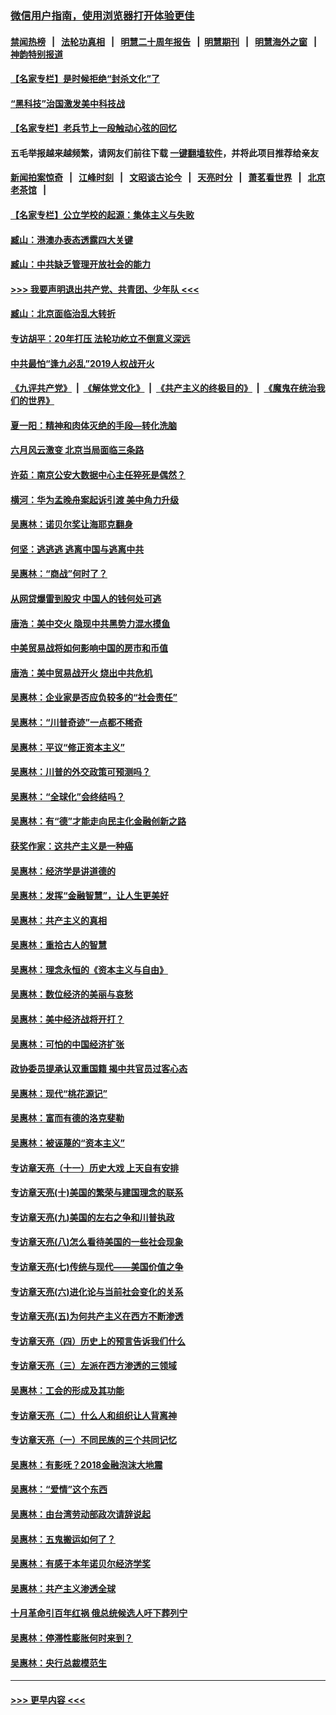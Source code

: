 ### [微信用户指南，使用浏览器打开体验更佳](https://github.com/gfw-breaker/banned-news1/blob/master/indexes/wechat-guide.md?t=0)
#### [禁闻热榜](热点新闻.md?t=0)  &nbsp;&nbsp;|&nbsp;&nbsp; [法轮功真相](https://github.com/gfw-breaker/truth/blob/master/README.md?t=0) &nbsp;&nbsp;|&nbsp;&nbsp; [明慧二十周年报告](https://github.com/gfw-breaker/mh-reports/blob/master/README.md?t=0) &nbsp;&nbsp;|&nbsp;&nbsp;[明慧期刊](https://github.com/gfw-breaker/mh-qikan) &nbsp;&nbsp;|&nbsp;&nbsp; [明慧海外之窗](https://github.com/gfw-breaker/mh-news/blob/master/README.md?t=0) &nbsp;&nbsp;|&nbsp;&nbsp; [神韵特别报道](https://github.com/gfw-breaker/mh-news/blob/master/shenyun.md?t=0)
#### [【名家专栏】是时候拒绝“封杀文化”了](../pages/nsc423/n11814093.md?t=02121711) 
#### [“黑科技”治国激发美中科技战](../pages/nsc423/n11638056.md?t=02121711) 
#### [【名家专栏】老兵节上一段触动心弦的回忆](../pages/nsc423/n11646016.md?t=02121711) 
#### 五毛举报越来越频繁，请网友们前往下载 [一键翻墙软件](https://github.com/gfw-breaker/ssr-accounts)，并将此项目推荐给亲友
#### [新闻拍案惊奇](https://github.com/gfw-breaker/banned-news1/blob/master/pages/link4.md) &nbsp;&nbsp;|&nbsp;&nbsp; [江峰时刻](https://github.com/gfw-breaker/banned-news1/blob/master/pages/link4.md) &nbsp;&nbsp;|&nbsp;&nbsp; [文昭谈古论今](https://github.com/gfw-breaker/banned-news1/blob/master/pages/link4.md) &nbsp;&nbsp;|&nbsp;&nbsp; [天亮时分](https://github.com/gfw-breaker/banned-news1/blob/master/pages/link4.md) &nbsp;&nbsp;|&nbsp;&nbsp; [萧茗看世界](https://github.com/gfw-breaker/banned-news1/blob/master/pages/link4.md) &nbsp;&nbsp;|&nbsp;&nbsp; [北京老茶馆](https://github.com/gfw-breaker/banned-news1/blob/master/pages/link4.md) &nbsp;&nbsp;|&nbsp;&nbsp; 
#### [【名家专栏】公立学校的起源：集体主义与失败](../pages/nsc423/n11601833.md?t=02121711) 
#### [臧山：港澳办表态透露四大关键](../pages/nsc423/n11421628.md?t=02121711) 
#### [臧山：中共缺乏管理开放社会的能力](../pages/nsc423/n11407457.md?t=02121711) 
#### [>>> 我要声明退出共产党、共青团、少年队 <<<](https://github.com/begood0513/goodnews/blob/master/quit/letter.md) 
#### [臧山：北京面临治乱大转折](../pages/nsc423/n11406895.md?t=02121711) 
#### [专访胡平：20年打压 法轮功屹立不倒意义深远](../pages/nsc423/n11398800.md?t=02121711) 
#### [中共最怕“逢九必乱”2019人权战开火](../pages/nsc423/n11385248.md?t=02121711) 
#### [《九评共产党》](https://github.com/begood0513/9ping.md/blob/master/README.md) &nbsp;|&nbsp; [《解体党文化》](../../../../jtdwh.md/blob/master/README.md)  &nbsp;|&nbsp; [《共产主义的终极目的》](../../../../gczydzjmd.md/blob/master/README.md) &nbsp;|&nbsp; [《魔鬼在统治我们的世界》](../../../../mgztzwmdsj.md/blob/master/README.md) 
#### [夏一阳：精神和肉体灭绝的手段—转化洗脑](../pages/nsc423/n11368250.md?t=02121711) 
#### [六月风云激变 北京当局面临三条路](../pages/nsc423/n11313668.md?t=02121711) 
#### [许茹：南京公安大数据中心主任猝死是偶然？](../pages/nsc423/n11064744.md?t=02121711) 
#### [横河：华为孟晚舟案起诉引渡 美中角力升级](../pages/nsc423/n11027230.md?t=02121711) 
#### [吴惠林：诺贝尔奖让海耶克翻身](../pages/nsc423/n10890049.md?t=02121711) 
#### [何坚：逃逃逃 逃离中国与逃离中共](../pages/nsc423/n10592891.md?t=02121711) 
#### [吴惠林：“商战”何时了？](../pages/nsc423/n10573558.md?t=02121711) 
#### [从网贷爆雷到股灾 中国人的钱何处可逃](../pages/nsc423/n10572800.md?t=02121711) 
#### [唐浩：美中交火 隐现中共黑势力混水摸鱼](../pages/nsc423/n10544040.md?t=02121711) 
#### [中美贸易战将如何影响中国的房市和币值](../pages/nsc423/n10543697.md?t=02121711) 
#### [唐浩：美中贸易战开火 烧出中共危机](../pages/nsc423/n10540126.md?t=02121711) 
#### [吴惠林：企业家是否应负较多的“社会责任”](../pages/nsc423/n10535022.md?t=02121711) 
#### [吴惠林：“川普奇迹”一点都不稀奇](../pages/nsc423/n10512808.md?t=02121711) 
#### [吴惠林：平议“修正资本主义”](../pages/nsc423/n10495724.md?t=02121711) 
#### [吴惠林：川普的外交政策可预测吗？](../pages/nsc423/n10462387.md?t=02121711) 
#### [吴惠林：“全球化”会终结吗？](../pages/nsc423/n10452838.md?t=02121711) 
#### [吴惠林：有“德”才能走向民主化金融创新之路](../pages/nsc423/n10432292.md?t=02121711) 
#### [获奖作家：这共产主义是一种癌](../pages/nsc423/n10431541.md?t=02121711) 
#### [吴惠林：经济学是讲道德的](../pages/nsc423/n10398014.md?t=02121711) 
#### [吴惠林：发挥“金融智慧”，让人生更美好](../pages/nsc423/n10375019.md?t=02121711) 
#### [吴惠林：共产主义的真相](../pages/nsc423/n10351394.md?t=02121711) 
#### [吴惠林：重拾古人的智慧](../pages/nsc423/n10337691.md?t=02121711) 
#### [吴惠林：理念永恒的《资本主义与自由》](../pages/nsc423/n10316274.md?t=02121711) 
#### [吴惠林：数位经济的美丽与哀愁](../pages/nsc423/n10292946.md?t=02121711) 
#### [吴惠林：美中经济战将开打？](../pages/nsc423/n10258825.md?t=02121711) 
#### [吴惠林：可怕的中国经济扩张](../pages/nsc423/n10219147.md?t=02121711) 
#### [政协委员提承认双重国籍 揭中共官员过客心态](../pages/nsc423/n10208809.md?t=02121711) 
#### [吴惠林：现代“桃花源记”](../pages/nsc423/n10185234.md?t=02121711) 
#### [吴惠林：富而有德的洛克斐勒](../pages/nsc423/n10142264.md?t=02121711) 
#### [吴惠林：被诬蔑的“资本主义”](../pages/nsc423/n10124816.md?t=02121711) 
#### [专访章天亮（十一）历史大戏 上天自有安排](../pages/nsc423/n10094905.md?t=02121711) 
#### [专访章天亮(十)美国的繁荣与建国理念的联系](../pages/nsc423/n10094899.md?t=02121711) 
#### [专访章天亮(九)美国的左右之争和川普执政](../pages/nsc423/n10094889.md?t=02121711) 
#### [专访章天亮(八)怎么看待美国的一些社会现象](../pages/nsc423/n10094857.md?t=02121711) 
#### [专访章天亮(七)传统与现代——美国价值之争](../pages/nsc423/n10093140.md?t=02121711) 
#### [专访章天亮(六)进化论与当前社会变化的关系](../pages/nsc423/n10092036.md?t=02121711) 
#### [专访章天亮(五)为何共产主义在西方不断渗透](../pages/nsc423/n10083620.md?t=02121711) 
#### [专访章天亮（四）历史上的预言告诉我们什么](../pages/nsc423/n10083606.md?t=02121711) 
#### [专访章天亮（三）左派在西方渗透的三领域](../pages/nsc423/n10081115.md?t=02121711) 
#### [吴惠林：工会的形成及其功能](../pages/nsc423/n10080633.md?t=02121711) 
#### [专访章天亮（二）什么人和组织让人背离神](../pages/nsc423/n10076637.md?t=02121711) 
#### [专访章天亮（一）不同民族的三个共同记忆](../pages/nsc423/n10074188.md?t=02121711) 
#### [吴惠林：有影呒？2018金融泡沫大地震](../pages/nsc423/n10040534.md?t=02121711) 
#### [吴惠林：“爱情”这个东西](../pages/nsc423/n10019423.md?t=02121711) 
#### [吴惠林：由台湾劳动部政次请辞说起](../pages/nsc423/n9979679.md?t=02121711) 
#### [吴惠林：五鬼搬运如何了？](../pages/nsc423/n9925338.md?t=02121711) 
#### [吴惠林：有感于本年诺贝尔经济学奖](../pages/nsc423/n9871883.md?t=02121711) 
#### [吴惠林：共产主义渗透全球](../pages/nsc423/n9812748.md?t=02121711) 
#### [十月革命引百年红祸 俄总统候选人吁下葬列宁](../pages/nsc423/n9810182.md?t=02121711) 
#### [吴惠林：停滞性膨胀何时来到？](../pages/nsc423/n9764136.md?t=02121711) 
#### [吴惠林：央行总裁模范生](../pages/nsc423/n9728134.md?t=02121711) 

----
#### [ >>> 更早内容 <<< ](../indexes/nsc423-earlier.md)
